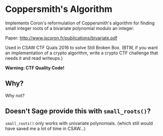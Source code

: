 # Coppersmith's Algorithm
Implements Coron's reformulation of Coppersmith's algorithm for finding small integer roots of a bivariate polynomial modulo an integer.

Paper: http://www.jscoron.fr/publications/bivariate.pdf

Used in CSAW CTF Quals 2016 to solve Still Broken Box. (BTW, if you want an implementation of a crypto algorithm, write a crypto CTF challenge that needs it and read writeups.)

**Warning: CTF Quality Code!**

## Why?
Why not?
## Doesn't Sage provide this with `small_roots()`?
`small_roots()` only works with univariate polynomials. (which still would have saved me a lot of time in CSAW...)
